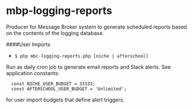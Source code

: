 mbp-logging-reports
===================

Producer for Message Broker system to generate scheduled reports based on the contents of the logging database.

####User Imports
- `$ php mbc-logging-reports.php [niche | afterschool]`

Run as daily cron job to generate email reports and Slack alerts. See application constants:
```
  const NICHE_USER_BUDGET = 33333;
  const AFTERSCHOOL_USER_BUDGET = 'Unlimited';
```
for user import budgets that define alert triggers.
